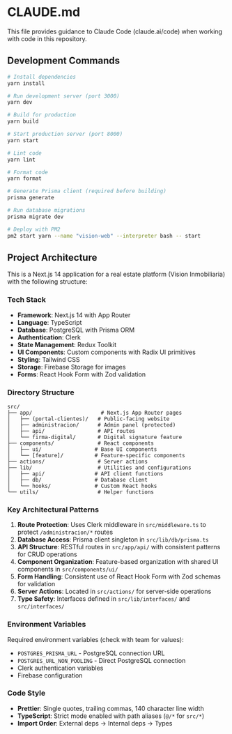 # CLAUDE.md

This file provides guidance to Claude Code (claude.ai/code) when working with code in this repository.

## Development Commands

```bash
# Install dependencies
yarn install

# Run development server (port 3000)
yarn dev

# Build for production
yarn build

# Start production server (port 8000)
yarn start

# Lint code
yarn lint

# Format code
yarn format

# Generate Prisma client (required before building)
prisma generate

# Run database migrations
prisma migrate dev

# Deploy with PM2
pm2 start yarn --name "vision-web" --interpreter bash -- start
```

## Project Architecture

This is a Next.js 14 application for a real estate platform (Vision Inmobiliaria) with the following structure:

### Tech Stack
- **Framework**: Next.js 14 with App Router
- **Language**: TypeScript
- **Database**: PostgreSQL with Prisma ORM
- **Authentication**: Clerk
- **State Management**: Redux Toolkit
- **UI Components**: Custom components with Radix UI primitives
- **Styling**: Tailwind CSS
- **Storage**: Firebase Storage for images
- **Forms**: React Hook Form with Zod validation

### Directory Structure

```
src/
├── app/                      # Next.js App Router pages
│   ├── (portal-clientes)/   # Public-facing website
│   ├── administracion/      # Admin panel (protected)
│   ├── api/                 # API routes
│   └── firma-digital/       # Digital signature feature
├── components/              # React components
│   ├── ui/                 # Base UI components
│   └── [feature]/          # Feature-specific components
├── actions/                 # Server actions
├── lib/                     # Utilities and configurations
│   ├── api/                # API client functions
│   ├── db/                 # Database client
│   └── hooks/              # Custom React hooks
└── utils/                   # Helper functions
```

### Key Architectural Patterns

1. **Route Protection**: Uses Clerk middleware in `src/middleware.ts` to protect `/administracion/*` routes
2. **Database Access**: Prisma client singleton in `src/lib/db/prisma.ts`
3. **API Structure**: RESTful routes in `src/app/api/` with consistent patterns for CRUD operations
4. **Component Organization**: Feature-based organization with shared UI components in `src/components/ui/`
5. **Form Handling**: Consistent use of React Hook Form with Zod schemas for validation
6. **Server Actions**: Located in `src/actions/` for server-side operations
7. **Type Safety**: Interfaces defined in `src/lib/interfaces/` and `src/interfaces/`

### Environment Variables

Required environment variables (check with team for values):
- `POSTGRES_PRISMA_URL` - PostgreSQL connection URL
- `POSTGRES_URL_NON_POOLING` - Direct PostgreSQL connection
- Clerk authentication variables
- Firebase configuration

### Code Style

- **Prettier**: Single quotes, trailing commas, 140 character line width
- **TypeScript**: Strict mode enabled with path aliases (`@/*` for `src/*`)
- **Import Order**: External deps → Internal deps → Types